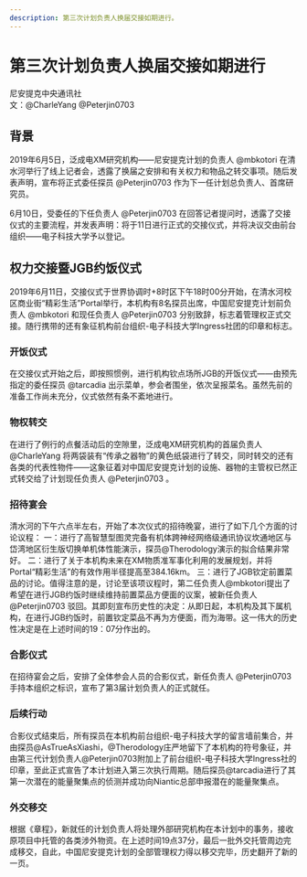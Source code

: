 ```yaml
---
description: 第三次计划负责人换届交接如期进行。
---
```


# 第三次计划负责人换届交接如期进行

尼安提克中央通讯社  
文：@CharleYang @Peterjin0703

## 背景

2019年6月5日，泛成电XM研究机构——尼安提克计划的负责人 @mbkotori 在清水河举行了线上记者会，透露了换届之安排和有关权力和物品之转交事项。随后发表声明，宣布将正式委任探员 @Peterjin0703 作为下一任计划总负责人、首席研究员。

6月10日，受委任的下任负责人 @Peterjin0703 在回答记者提问时，透露了交接仪式的主要流程，并发表声明：将于11日进行正式的交接仪式，并将决议交由前台组织——电子科技大学予以登记。

## 权力交接暨JGB约饭仪式

2019年6月11日，交接仪式于世界协调时+8时区下午18时00分开始，在清水河校区商业街“精彩生活”Portal举行，本机构有8名探员出席，中国尼安提克计划前负责人 @mbkotori 和现任负责人 @Peterjin0703 分别致辞，标志着管理权正式交接。随行携带的还有象征机构前台组织-电子科技大学Ingress社团的印章和标志。

### 开饭仪式

在交接仪式开始之后，即按照惯例，进行机构钦点场所JGB的开饭仪式——由预先指定的委任探员 @tarcadia 出示菜单，参会者围坐，依次呈报菜名。虽然先前的准备工作尚未充分，仪式依然有条不紊地进行。

### 物权转交

在进行了例行的点餐活动后的空隙里，泛成电XM研究机构的首届负责人 @CharleYang 将两袋装有“传承之器物”的黄色纸袋进行了转交，同时转交的还有各类的代表性物件——这象征着对中国尼安提克计划的设施、器物的主管权已然正式转交给了计划现任负责人 @Peterjin0703 。

### 招待宴会

清水河的下午六点半左右，开始了本次仪式的招待晚宴，进行了如下几个方面的讨论议程：
一：进行了高智慧型图灵完备有机体跨神经网络级通讯协议坎通地区与岱湾地区衍生版切换单机体性能演示，探员@Therodology演示的拟合结果非常好。
二：进行了关于本机构未来在XM物质准军事化利用的发展规划，并将Portal“精彩生活”的有效作用半径提高至384.16km。
三：进行了JGB钦定前置菜品的讨论。值得注意的是，讨论至该项议程时，第二任负责人@mbkotori提出了希望在进行JGB约饭时继续维持前置菜品方便面的议案，被新任负责人 @Peterjin0703 驳回。其即刻宣布历史性的决定：从即日起，本机构及其下属机构，在进行JGB约饭时，前置钦定菜品不再为方便面，而为海带。这一伟大的历史性决定是在上述时间的19：07分作出的。

### 合影仪式

在招待宴会之后，安排了全体参会人员的合影仪式，新任负责人 @Peterjin0703 手持本组织之标识，宣布了第3届计划负责人的正式就任。

### 后续行动

合影仪式结束后，所有探员在本机构前台组织-电子科技大学的留言墙前集合，并由探员@AsTrueAsXiashi，@Therodology庄严地留下了本机构的符号象征，并由第三代计划负责人@Peterjin0703附加上了前台组织-电子科技大学Ingress社的印章，至此正式宣告了本计划进入第三次执行周期。随后探员@tarcadia进行了其第一次潜在的能量聚集点的侦测并成功向Niantic总部申报潜在的能量聚集点。

### 外交移交

根据《章程》，新就任的计划负责人将处理外部研究机构在本计划中的事务，接收原项目中托管的各类涉外物资。在上述时间19点37分，最后一批外交托管周边完成移交，自此，中国尼安提克计划的全部管理权力得以移交完毕，历史翻开了新的一页。
